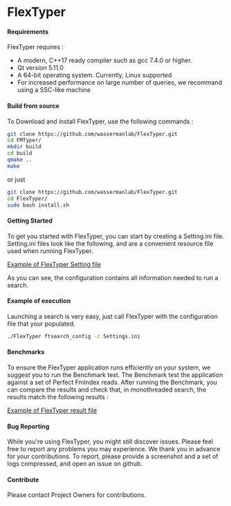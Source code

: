 # FlexTyper

#### Requirements

FlexTyper requires :

*	A modern, C++17 ready compiler such as gcc 7.4.0 or higher.
*	Qt version 5.11.0
*	A 64-bit operating system. Currently, Linux supported
*	For increased performance on large number of queries, we recommand using a SSC-like machine

#### Build from source

To Download and install FlexTyper, use the following commands :

```bash
git clone https://github.com/wassermanlab/FlexTyper.git
cd FMTyper/
mkdir build
cd build
qmake ..
make
```

or just

```bash
git clone https://github.com/wassermanlab/FlexTyper.git
cd FlexTyper/
sudo bash install.sh
```

#### Getting Started

To get you started with FlexTyper, you can start by creating a Setting.ini file.
Setting.ini files look like the following, and are a convenient resource file used
when running FlexTyper.

[Example of FlexTyper Setting file](../extras/Setting.ini)

As you can see, the configuration contains all information needed to run a search.

#### Example of execution

Launching a search is very easy, just call FlexTyper with the configuration file that your populated.

```bash
./FlexTyper ftsearch_config -c Settings.ini
```

#### Benchmarks

To ensure the FlexTyper application runs efficiently on your system, we suggest you to run the Benchmark
test. The Benchmark test the application against a set of Perfect FmIndex reads.
After running the Benchmark, you can compare the results and check that, in monothreaded search, the results
match the following results :

[Example of FlexTyper result file](../extras/Benchmark.tsv)

#### Bug Reporting

While you're using FlexTyper, you might still discover issues. Please feel free to report any problems you
may experience. We thank you in advance for your contributions.
To report, please provide a screenshot and a set of logs compressed, and open an issue on github.

#### Contribute

Please contact Project Owners for contributions.
